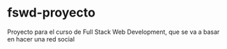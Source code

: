 # fswd-proyecto
Proyecto para el curso de Full Stack Web Development, que se va a basar en hacer una red social
